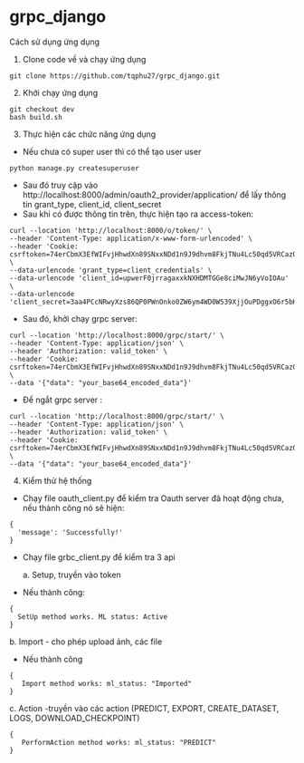 # grpc_django

Cách sử dụng ứng dụng

1. Clone code về và chạy ứng dụng
```
git clone https://github.com/tqphu27/grpc_django.git
```
2. Khởi chạy ứng dụng
```
git checkout dev
bash build.sh
```

3. Thực hiện các chức năng ứng dụng
  - Nếu chưa có super user thì có thể tạo user user
```
python manage.py createsuperuser 
```
  -  Sau đó truy cập vào http://localhost:8000/admin/oauth2_provider/application/ để lấy thông tin grant_type, client_id, client_secret
  -  Sau khi có được thông tin trên, thực hiện tạo ra access-token:
```
curl --location 'http://localhost:8000/o/token/' \
--header 'Content-Type: application/x-www-form-urlencoded' \
--header 'Cookie: csrftoken=74erCbmX3EfWIFvjHhwdXn89SNxxNDd1n9J9dhvm8FkjTNu4Lc50qd5VRCazOFY3' \
--data-urlencode 'grant_type=client_credentials' \
--data-urlencode 'client_id=upwerF0jrragaxxkNXHDMTGGe8ciMwJN6yVoIOAu' \
--data-urlencode 'client_secret=3aa4PCcNRwyXzs86QP0PWnOnko0ZW6ym4WD0W539XjjOuPDggxO6r5bKSdOxW1HkLwBiwLEIxAf5SzmR2qTBoRo1a7dj2E4ur84zde9tbBO7ykGaoKrYgTG53ZsKWFUi'
```
  - Sau đó, khởi chạy grpc server:
```
curl --location 'http://localhost:8000/grpc/start/' \
--header 'Content-Type: application/json' \
--header 'Authorization: valid_token' \
--header 'Cookie: csrftoken=74erCbmX3EfWIFvjHhwdXn89SNxxNDd1n9J9dhvm8FkjTNu4Lc50qd5VRCazOFY3' \
--data '{"data": "your_base64_encoded_data"}'
```
- Để ngắt grpc server :
```
curl --location 'http://localhost:8000/grpc/start/' \
--header 'Content-Type: application/json' \
--header 'Authorization: valid_token' \
--header 'Cookie: csrftoken=74erCbmX3EfWIFvjHhwdXn89SNxxNDd1n9J9dhvm8FkjTNu4Lc50qd5VRCazOFY3' \
--data '{"data": "your_base64_encoded_data"}'
```

4. Kiểm thử hệ thống 
  - Chạy file oauth_client.py để kiểm tra Oauth server đã hoạt động chưa, nếu thành công nó sẽ hiện:
```
{
  'message': 'Successfully!'
}
```
  - Chạy file grbc_client.py để kiểm tra 3 api

    a. Setup, truyền vào token
  - Nếu thành công: 
```
{
  SetUp method works. ML status: Active
}
```
  b. Import - cho phép upload ảnh, các file
  - Nếu thành công 
```
{
   Import method works: ml_status: "Imported"
}
```
  c. Action -truyền vào các action (PREDICT, EXPORT, CREATE_DATASET, LOGS, DOWNLOAD_CHECKPOINT)
```
{
   PerformAction method works: ml_status: "PREDICT"
}
```

